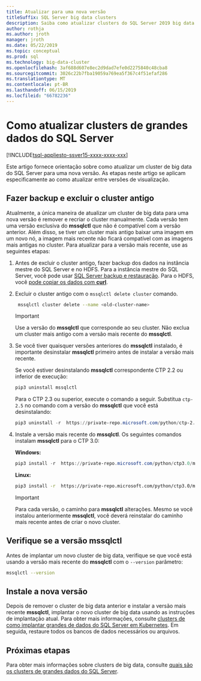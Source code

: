 ```yaml
---
title: Atualizar para uma nova versão
titleSuffix: SQL Server big data clusters
description: Saiba como atualizar clusters do SQL Server 2019 big data (visualização) para uma nova versão.
author: rothja
ms.author: jroth
manager: jroth
ms.date: 05/22/2019
ms.topic: conceptual
ms.prod: sql
ms.technology: big-data-cluster
ms.openlocfilehash: 3af688d607e8ec2d9dad7efe0d2275840c48cba8
ms.sourcegitcommit: 3026c22b7fba19059a769ea5f367c4f51efaf286
ms.translationtype: MT
ms.contentlocale: pt-BR
ms.lasthandoff: 06/15/2019
ms.locfileid: "66782236"
---
```

# <a name="how-to-upgrade-sql-server-big-data-clusters"></a>Como atualizar clusters de grandes dados do SQL Server

[!INCLUDE[tsql-appliesto-ssver15-xxxx-xxxx-xxx](../includes/tsql-appliesto-ssver15-xxxx-xxxx-xxx.md)]

Este artigo fornece orientação sobre como atualizar um cluster de big data do SQL Server para uma nova versão. As etapas neste artigo se aplicam especificamente ao como atualizar entre versões de visualização.

## <a name="backup-and-delete-the-old-cluster"></a>Fazer backup e excluir o cluster antigo

Atualmente, a única maneira de atualizar um cluster de big data para uma nova versão é remover e recriar o cluster manualmente. Cada versão tem uma versão exclusiva do **mssqlctl** que não é compatível com a versão anterior. Além disso, se tiver um cluster mais antigo baixar uma imagem em um novo nó, a imagem mais recente não ficará compatível com as imagens mais antigas no cluster. Para atualizar para a versão mais recente, use as seguintes etapas:

1. Antes de excluir o cluster antigo, fazer backup dos dados na instância mestre do SQL Server e no HDFS. Para a instância mestre do SQL Server, você pode usar [SQL Server backup e restauração](data-ingestion-restore-database.md). Para o HDFS, você [pode copiar os dados com **curl**](data-ingestion-curl.md).

1. Excluir o cluster antigo com o `mssqlctl delete cluster` comando.

   ```bash
    mssqlctl cluster delete --name <old-cluster-name>
   ```

   > [!Important]
   > Use a versão do **mssqlctl** que corresponde ao seu cluster. Não exclua um cluster mais antigo com a versão mais recente do **mssqlctl**.

1. Se você tiver quaisquer versões anteriores do **mssqlctl** instalado, é importante desinstalar **mssqlctl** primeiro antes de instalar a versão mais recente.

   Se você estiver desinstalando **mssqlctl** correspondente CTP 2.2 ou inferior de execução:

   ```powershell
   pip3 uninstall mssqlctl
   ```

   Para o CTP 2.3 ou superior, execute o comando a seguir. Substitua `ctp-2.5` no comando com a versão do **mssqlctl** que você está desinstalando:

   ```powershell
   pip3 uninstall -r  https://private-repo.microsoft.com/python/ctp-2.5/mssqlctl/requirements.txt
   ```

1. Instale a versão mais recente do **mssqlctl**. Os seguintes comandos instalam **mssqlctl** para o CTP 3.0:

   **Windows:**

   ```powershell
   pip3 install -r  https://private-repo.microsoft.com/python/ctp3.0/mssqlctl/requirements.txt
   ```

   **Linux:**

   ```bash
   pip3 install -r  https://private-repo.microsoft.com/python/ctp3.0/mssqlctl/requirements.txt --user
   ```

   > [!IMPORTANT]
   > Para cada versão, o caminho para **mssqlctl** alterações. Mesmo se você instalou anteriormente **mssqlctl**, você deverá reinstalar do caminho mais recente antes de criar o novo cluster.

## <a id="mssqlctlversion"></a> Verifique se a versão mssqlctl

Antes de implantar um novo cluster de big data, verifique se que você está usando a versão mais recente do **mssqlctl** com o `--version` parâmetro:

```bash
mssqlctl --version
```

## <a name="install-the-new-release"></a>Instale a nova versão

Depois de remover o cluster de big data anterior e instalar a versão mais recente **mssqlctl**, implantar o novo cluster de big data usando as instruções de implantação atual. Para obter mais informações, consulte [clusters de como implantar grandes de dados do SQL Server em Kubernetes](deployment-guidance.md). Em seguida, restaure todos os bancos de dados necessários ou arquivos.

## <a name="next-steps"></a>Próximas etapas

Para obter mais informações sobre clusters de big data, consulte [quais são os clusters de grandes dados do SQL Server](big-data-cluster-overview.md).
